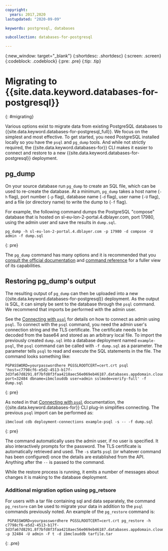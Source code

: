 ```yaml
---
copyright:
  years: 2017,2020
lastupdated: "2020-09-09"

keywords: postgresql, databases

subcollection: databases-for-postgresql

---
```


{:new_window: target="_blank"}
{:shortdesc: .shortdesc}
{:screen: .screen}
{:codeblock: .codeblock}
{:pre: .pre}
{:tip: .tip}

# Migrating to {{site.data.keyword.databases-for-postgresql}}
{: #migrating}

Various options exist to migrate data from existing PostgreSQL databases to {{site.data.keyword.databases-for-postgresql_full}}. We focus on the simplest and most effective. To get started, you need PostgreSQL installed locally so you have the `psql` and `pg_dump` tools. And while not strictly required, the {{site.data.keyword.databases-for}} CLI makes it easier to connect and restore to a new {{site.data.keyword.databases-for-postgresql}} deployment. 

## pg_dump

On your source database run `pg_dump` to create an SQL file, which can be used to re-create the database. At a minimum, `pg_dump` takes a host name (`-h` flag), port number (`-p` flag), database name (`-d` flag), user name (`-U` flag), and a file (or directory name) to write the dump to (`-f` flag). 

For example, the following command dumps the PostgreSQL "compose" database that is hosted on sl-eu-lon-2-portal.4.dblayer.com, port 17980, using the admin user and save the results in `dump.sql`.

```shell
pg_dump -h sl-eu-lon-2-portal.4.dblayer.com -p 17980 -d compose -U admin -f dump.sql
```
{: pre}

The `pg_dump` command has many options and it is recommended that you [consult the official documentation](https://www.postgresql.org/docs/9.6/static/backup-dump.html) and [command reference](https://www.postgresql.org/docs/9.6/static/app-pgdump.html) for a fuller view of its capabilities.

## Restoring pg_dump's output

The resulting output of `pg_dump` can then be uploaded into a new {{site.data.keyword.databases-for-postgresql}} deployment. As the output is SQL, it can simply be sent to the database through the `psql` command. We recommend that imports be performed with the admin user. 

See the [Connecting with `psql`](/docs/databases-for-postgresql?topic=databases-for-postgresql-connecting-psql) for details on how to connect as admin using `psql`. To connect with the `psql` command, you need the admin user's connection string and the TLS certificate. The certificate needs to be decoded from the base64 and stored as an arbitrary local file.  To import the previously created `dump.sql` into a database deployment named `example-psql`, the `psql` command can be called with `-f dump.sql` as a parameter. The parameter tells `psql` to read and execute the SQL statements in the file. The command looks something like:

```shell
PGPASSWORD=yourpasswordhere PGSSLROOTCERT=cert.crt psql 'host=c7798cf6-e5d2-4513-b17f-3d3fa67d8291.8f7bfd8f3faa4218aec56e069eb46187.databases.appdomain.cloud port=32484 dbname=ibmclouddb user=admin sslmode=verify-full' -f dump.sql
```
{: pre}

As noted in that [Connecting with `psql`](/docs/databases-for-postgresql?topic=databases-for-postgresql-connecting-psql) documentation, the {{site.data.keyword.databases-for}} CLI plug-in simplifies connecting. The previous `psql` import can be performed as:

```shell
ibmcloud cdb deployment-connections example-psql -s -- -f dump.sql
```
{: pre}

The command automatically uses the admin user, if no user is specified. It also interactively prompts for the password. The TLS certificate is automatically retrieved and used. The `-s` starts `psql` (or whatever command has been configured) once the details are established from the API. Anything after the `--` is passed to the command.

While the restore process is running, it emits a number of messages about changes it is making to the database deployment.

### Additional migration option using pg_retsore
For users with a tar file containing sql and data separately, the command `pg_restore` can be used to migrate your data in addition to the `psql` commands previously noted. An example of the `pg_restore` command is:

```shell
 PGPASSWORD=yourpasswordhere PGSSLROOTCERT=cert.crt pg_restore -h c7798cf6-e5d2-4513-b17f-3d3fa67d8291.8f7bfd8f3faa4218aec56e069eb46187.databases.appdomain.cloud -p 32484 -U admin -F t -d ibmclouddb tarfile.tar
 ```
 {: .pre}

